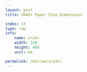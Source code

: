 ```yaml
---
layout: post
title: SRA3+ Paper Size Dimensions

index: 13
type: raw
info:
    name: sra3+
    width: 320
    height: 460
    unit: mm

permalink: /en/raw/sra3+/
---
```



